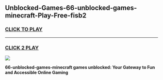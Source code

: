 
## Unblocked-Games-66-unblocked-games-minecraft-Play-Free-fisb2
<h3>
<a href="https://premium76.site?title=66-unblocked-games-minecraft&ref=17A">CLICK TO PLAY</a></h3>
<hr>

<h3>
<a href="https://premium76.site?title=66-unblocked-games-minecraft&ref=17A">CLICK 2 PLAY</a>
  
</h3>

<a href="https://premium76.site?title=66-unblocked-games-minecraft&ref=17A"><img src="https://clearcache.store/games.png"></a>


**66-unblocked-games-minecraft games unblocked: Your Gateway to Fun and Accessible Online Gaming**
